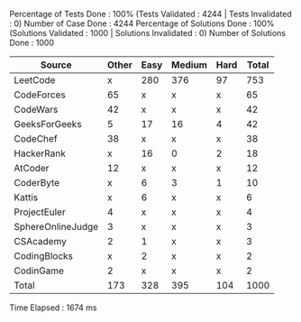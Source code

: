 
Percentage of Tests Done : 100% (Tests Validated : 4244 | Tests Invalidated : 0)
Number of Case Done : 4244
Percentage of Solutions Done : 100% (Solutions Validated : 1000 | Solutions Invalidated : 0)
Number of Solutions Done : 1000

| Source             | Other    | Easy     | Medium   | Hard     | Total    |
| ------------------ | -------- | -------- | -------- | -------- | -------- |
| LeetCode           | x        | 280      | 376      | 97       | 753      |
| CodeForces         | 65       | x        | x        | x        | 65       |
| CodeWars           | 42       | x        | x        | x        | 42       |
| GeeksForGeeks      | 5        | 17       | 16       | 4        | 42       |
| CodeChef           | 38       | x        | x        | x        | 38       |
| HackerRank         | x        | 16       | 0        | 2        | 18       |
| AtCoder            | 12       | x        | x        | x        | 12       |
| CoderByte          | x        | 6        | 3        | 1        | 10       |
| Kattis             | x        | 6        | x        | x        | 6        |
| ProjectEuler       | 4        | x        | x        | x        | 4        |
| SphereOnlineJudge  | 3        | x        | x        | x        | 3        |
| CSAcademy          | 2        | 1        | x        | x        | 3        |
| CodingBlocks       | x        | 2        | x        | x        | 2        |
| CodinGame          | 2        | x        | x        | x        | 2        |
| Total              | 173      | 328      | 395      | 104      | 1000     | 

Time Elapsed : 1674 ms
